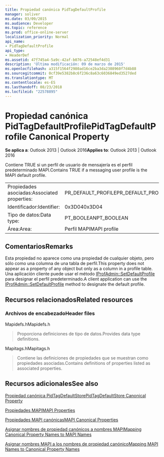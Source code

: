 ```yaml
---
title: Propiedad canónica PidTagDefaultProfile
manager: soliver
ms.date: 03/09/2015
ms.audience: Developer
ms.topic: reference
ms.prod: office-online-server
localization_priority: Normal
api_name:
- PidTagDefaultProfile
api_type:
- HeaderDef
ms.assetid: 47f745a4-5a9c-42af-b076-a72548ef4d31
description: 'Última modificación: 09 de marzo de 2015'
ms.openlocfilehash: a315f1564f2980ad16ce2ba3da2308960f7d4b88
ms.sourcegitcommit: 0cf39e5382b8c6f236c8a63c6036849ed3527ded
ms.translationtype: MT
ms.contentlocale: es-ES
ms.lasthandoff: 08/23/2018
ms.locfileid: "22578895"
---
```

# <a name="pidtagdefaultprofile-canonical-property"></a><span data-ttu-id="5a147-103">Propiedad canónica PidTagDefaultProfile</span><span class="sxs-lookup"><span data-stu-id="5a147-103">PidTagDefaultProfile Canonical Property</span></span>

  
  
<span data-ttu-id="5a147-104">**Se aplica a**: Outlook 2013 | Outlook 2016</span><span class="sxs-lookup"><span data-stu-id="5a147-104">**Applies to**: Outlook 2013 | Outlook 2016</span></span> 
  
<span data-ttu-id="5a147-105">Contiene TRUE si un perfil de usuario de mensajería es el perfil predeterminado MAPI.</span><span class="sxs-lookup"><span data-stu-id="5a147-105">Contains TRUE if a messaging user profile is the MAPI default profile.</span></span>
  
|||
|:-----|:-----|
|<span data-ttu-id="5a147-106">Propiedades asociadas:</span><span class="sxs-lookup"><span data-stu-id="5a147-106">Associated properties:</span></span>  <br/> |<span data-ttu-id="5a147-107">PR_DEFAULT_PROFILE</span><span class="sxs-lookup"><span data-stu-id="5a147-107">PR_DEFAULT_PROFILE</span></span>  <br/> |
|<span data-ttu-id="5a147-108">Identificador:</span><span class="sxs-lookup"><span data-stu-id="5a147-108">Identifier:</span></span>  <br/> |<span data-ttu-id="5a147-109">0x3D04</span><span class="sxs-lookup"><span data-stu-id="5a147-109">0x3D04</span></span>  <br/> |
|<span data-ttu-id="5a147-110">Tipo de datos:</span><span class="sxs-lookup"><span data-stu-id="5a147-110">Data type:</span></span>  <br/> |<span data-ttu-id="5a147-111">PT_BOOLEAN</span><span class="sxs-lookup"><span data-stu-id="5a147-111">PT_BOOLEAN</span></span>  <br/> |
|<span data-ttu-id="5a147-112">Área:</span><span class="sxs-lookup"><span data-stu-id="5a147-112">Area:</span></span>  <br/> |<span data-ttu-id="5a147-113">Perfil MAPI</span><span class="sxs-lookup"><span data-stu-id="5a147-113">MAPI profile</span></span>  <br/> |
   
## <a name="remarks"></a><span data-ttu-id="5a147-114">Comentarios</span><span class="sxs-lookup"><span data-stu-id="5a147-114">Remarks</span></span>

<span data-ttu-id="5a147-115">Esta propiedad no aparece como una propiedad de cualquier objeto, pero sólo como una columna de una tabla de perfil.</span><span class="sxs-lookup"><span data-stu-id="5a147-115">This property does not appear as a property of any object but only as a column in a profile table.</span></span> <span data-ttu-id="5a147-116">Una aplicación cliente puede usar el método [IProfAdmin::SetDefaultProfile](iprofadmin-setdefaultprofile.md) para designar el perfil predeterminado.</span><span class="sxs-lookup"><span data-stu-id="5a147-116">A client application can use the [IProfAdmin::SetDefaultProfile](iprofadmin-setdefaultprofile.md) method to designate the default profile.</span></span> 
  
## <a name="related-resources"></a><span data-ttu-id="5a147-117">Recursos relacionados</span><span class="sxs-lookup"><span data-stu-id="5a147-117">Related resources</span></span>

### <a name="header-files"></a><span data-ttu-id="5a147-118">Archivos de encabezado</span><span class="sxs-lookup"><span data-stu-id="5a147-118">Header files</span></span>

<span data-ttu-id="5a147-119">Mapidefs.h</span><span class="sxs-lookup"><span data-stu-id="5a147-119">Mapidefs.h</span></span>
  
> <span data-ttu-id="5a147-120">Proporciona definiciones de tipo de datos.</span><span class="sxs-lookup"><span data-stu-id="5a147-120">Provides data type definitions.</span></span>
    
<span data-ttu-id="5a147-121">Mapitags.h</span><span class="sxs-lookup"><span data-stu-id="5a147-121">Mapitags.h</span></span>
  
> <span data-ttu-id="5a147-122">Contiene las definiciones de propiedades que se muestran como propiedades asociadas.</span><span class="sxs-lookup"><span data-stu-id="5a147-122">Contains definitions of properties listed as associated properties.</span></span>
    
## <a name="see-also"></a><span data-ttu-id="5a147-123">Recursos adicionales</span><span class="sxs-lookup"><span data-stu-id="5a147-123">See also</span></span>



[<span data-ttu-id="5a147-124">Propiedad canónica PidTagDefaultStore</span><span class="sxs-lookup"><span data-stu-id="5a147-124">PidTagDefaultStore Canonical Property</span></span>](pidtagdefaultstore-canonical-property.md)


[<span data-ttu-id="5a147-125">Propiedades MAPI</span><span class="sxs-lookup"><span data-stu-id="5a147-125">MAPI Properties</span></span>](mapi-properties.md)
  
[<span data-ttu-id="5a147-126">Propiedades MAPI canónicas</span><span class="sxs-lookup"><span data-stu-id="5a147-126">MAPI Canonical Properties</span></span>](mapi-canonical-properties.md)
  
[<span data-ttu-id="5a147-127">Asignar nombres de propiedad canónicos a nombres MAPI</span><span class="sxs-lookup"><span data-stu-id="5a147-127">Mapping Canonical Property Names to MAPI Names</span></span>](mapping-canonical-property-names-to-mapi-names.md)
  
[<span data-ttu-id="5a147-128">Asignar nombres MAPI a los nombres de propiedad canónico</span><span class="sxs-lookup"><span data-stu-id="5a147-128">Mapping MAPI Names to Canonical Property Names</span></span>](mapping-mapi-names-to-canonical-property-names.md)

